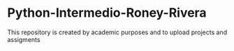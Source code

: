 # Python-Intermedio-Roney-Rivera
This repository is created by academic purposes and to upload projects and assigments
